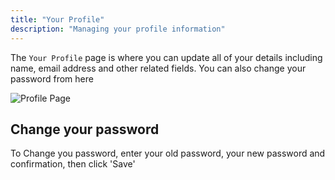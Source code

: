 ```yaml
---
title: "Your Profile"
description: "Managing your profile information"
---
```


The `Your Profile` page is where you can update all of your details including name, email address and other related fields. You can also change your password from here

![Profile Page](/assets/content/profile.png)


## Change your password

To Change you password, enter your old password, your new password and confirmation, then click 'Save'


